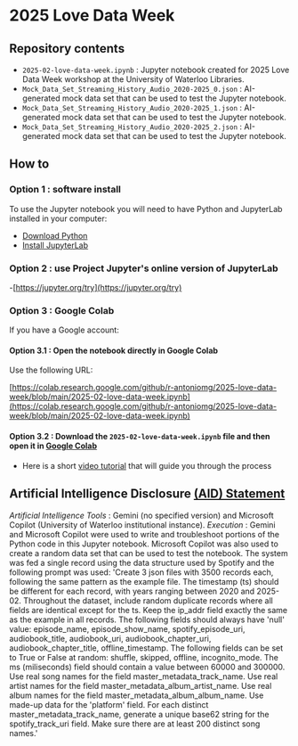 # 2025 Love Data Week

## Repository contents
- `2025-02-love-data-week.ipynb` : Jupyter notebook created for 2025 Love Data Week workshop at the University of Waterloo Libraries.
- `Mock_Data_Set_Streaming_History_Audio_2020-2025_0.json` : AI-generated mock data set that can be used to test the Jupyter notebook.
- `Mock_Data_Set_Streaming_History_Audio_2020-2025_1.json` : AI-generated mock data set that can be used to test the Jupyter notebook.
- `Mock_Data_Set_Streaming_History_Audio_2020-2025_2.json` : AI-generated mock data set that can be used to test the Jupyter notebook.

## How to

### Option 1 : software install
To use the Jupyter notebook you will need to have Python and JupyterLab installed in your computer:
- [Download Python](https://www.python.org/)
- [Install JupyterLab](https://jupyter.org/install)

### Option 2 : use Project Jupyter's online version of JupyterLab

-[https://jupyter.org/try](https://jupyter.org/try)

### Option 3 : Google Colab
If you have a Google account:

#### Option 3.1 : Open the notebook directly in Google Colab
Use the following URL:

[https://colab.research.google.com/github/r-antoniomg/2025-love-data-week/blob/main/2025-02-love-data-week.ipynb](https://colab.research.google.com/github/r-antoniomg/2025-love-data-week/blob/main/2025-02-love-data-week.ipynb)

#### Option 3.2 : Download the `2025-02-love-data-week.ipynb` file and then open it in [Google Colab](https://colab.research.google.com/)

- Here is a short [video tutorial](https://youtu.be/R3sKKvMCwTo?si=5Ox2YZAKC90kNqDJ) that will guide you through the process

## Artificial Intelligence Disclosure [(AID) Statement](https://doi.org/10.48550/arXiv.2408.01904)

_Artificial Intelligence Tools_ : Gemini (no specified version) and Microsoft Copilot (University of Waterloo institutional instance). _Execution_ : Gemini and Microsoft Copilot were used to write and troubleshoot portions of the Python code in this Jupyter notebook. Microsoft Copilot was also used to create a random data set that can be used to test the notebook. The system was fed a single record using the data structure used by Spotify and the following prompt was used: 'Create 3 json files with 3500 records each, following the same pattern as the example file. The timestamp (ts) should be different for each record, with years ranging between 2020 and 2025-02. Throughout the dataset, include random duplicate records where all fields are identical except for the ts. Keep the ip_addr field exactly the same as the example in all records. The following fields should always have 'null' value: episode_name, episode_show_name, spotify_episode_uri, audiobook_title, audiobook_uri, audiobook_chapter_uri, audiobook_chapter_title, offline_timestamp. The following fields can be set to True or False at random: shuffle, skipped, offline, incognito_mode. The ms (miliseconds) field should contain a value between 60000 and 300000. Use real song names for the field master_metadata_track_name. Use real artist names for the field master_metadata_album_artist_name. Use real album names for the field master_metadata_album_album_name. Use made-up data for the 'platform' field. For each distinct master_metadata_track_name, generate a unique base62 string for the spotify_track_uri field. Make sure there are at least 200 distinct song names.'
